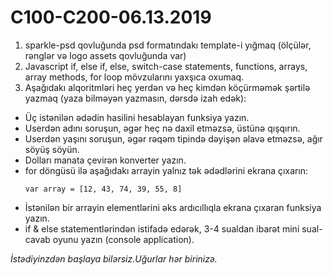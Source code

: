 # C100-C200-06.13.2019

1. sparkle-psd qovluğunda psd formatındakı template-i yığmaq (ölçülər, rənglər və logo assets qovluğunda var)
2. Javascript if, else if, else, switch-case statements, functions, arrays, array methods, for loop mövzularını yaxşıca oxumaq.
3. Aşağıdakı alqoritmləri heç yerdən və heç kimdən köçürməmək şərtilə yazmaq (yaza bilməyən yazmasın, dərsdə izah edək):
  - Üç istənilən ədədin hasilini hesablayan funksiya yazın.
  - Userdən adını soruşun, əgər heç nə daxil etməzsə, üstünə qışqırın.
  - Userdən yaşını soruşun, əgər rəqəm tipində dəyişən əlavə etməzsə, ağır söyüş söyün.
  - Dolları manata çevirən konverter yazın.
  - for döngüsü ilə aşağıdakı arrayin yalnız tək ədədlərini ekrana çıxarın:
    ```
    var array = [12, 43, 74, 39, 55, 8]
    ```
  - İstənilən bir arrayin elementlərini əks ardıcıllıqla ekrana çıxaran funksiya yazın.
  - if & else statementlərindən istifadə edərək, 3-4 sualdan ibarət mini sual-cavab oyunu yazın (console application).
  
  *İstədiyinzdən başlaya bilərsiz.Uğurlar hər birinizə.*
